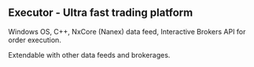## Executor - Ultra fast trading platform

Windows OS, C++, NxCore (Nanex) data feed, Interactive Brokers API for order execution.

Extendable with other data feeds and brokerages.
